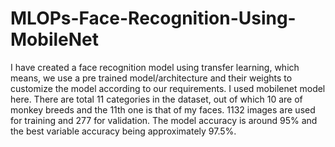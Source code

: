 # MLOPs-Face-Recognition-Using-MobileNet
I have created a face recognition model using transfer learning, which means, we use a pre trained model/architecture and their weights to customize the model according to our requirements. I used mobilenet model here. There are total 11 categories in the dataset, out of which 10 are of monkey breeds and the 11th one is that of my faces.  1132 images are used for training and 277 for validation. 
The model accuracy is around 95% and the best variable accuracy being approximately 97.5%. 
